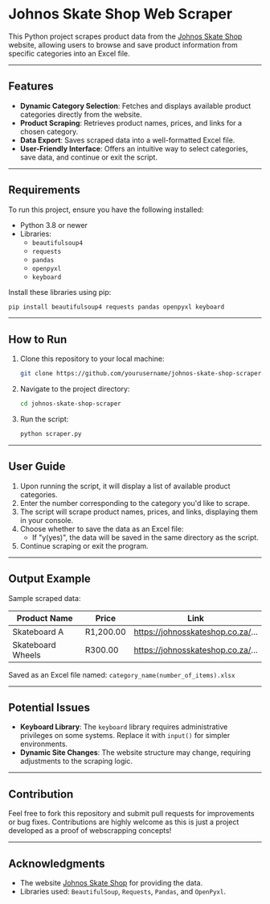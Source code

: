 # Johnos Skate Shop Web Scraper

This Python project scrapes product data from the [Johnos Skate Shop](https://johnosskateshop.co.za/) website, allowing users to browse and save product information from specific categories into an Excel file.

---

## Features

- **Dynamic Category Selection**: Fetches and displays available product categories directly from the website.
- **Product Scraping**: Retrieves product names, prices, and links for a chosen category.
- **Data Export**: Saves scraped data into a well-formatted Excel file.
- **User-Friendly Interface**: Offers an intuitive way to select categories, save data, and continue or exit the script.

---

## Requirements

To run this project, ensure you have the following installed:

- Python 3.8 or newer
- Libraries:
  - `beautifulsoup4`
  - `requests`
  - `pandas`
  - `openpyxl`
  - `keyboard`

Install these libraries using pip:

```bash
pip install beautifulsoup4 requests pandas openpyxl keyboard
```

---

## How to Run

1. Clone this repository to your local machine:
   ```bash
   git clone https://github.com/yourusername/johnos-skate-shop-scraper.git
   ```
2. Navigate to the project directory:
   ```bash
   cd johnos-skate-shop-scraper
   ```
3. Run the script:
   ```bash
   python scraper.py
   ```

---

## User Guide

1. Upon running the script, it will display a list of available product categories.
2. Enter the number corresponding to the category you'd like to scrape.
3. The script will scrape product names, prices, and links, displaying them in your console.
4. Choose whether to save the data as an Excel file:
   - If "y(yes)", the data will be saved in the same directory as the script.
5. Continue scraping or exit the program.

---

## Output Example

Sample scraped data:

| Product Name       | Price    | Link                              |
|--------------------|----------|-----------------------------------|
| Skateboard A       | R1,200.00| https://johnosskateshop.co.za/... |
| Skateboard Wheels  | R300.00  | https://johnosskateshop.co.za/... |

Saved as an Excel file named: `category_name(number_of_items).xlsx`

---

## Potential Issues

- **Keyboard Library**: The `keyboard` library requires administrative privileges on some systems. Replace it with `input()` for simpler environments.
- **Dynamic Site Changes**: The website structure may change, requiring adjustments to the scraping logic.

---

## Contribution

Feel free to fork this repository and submit pull requests for improvements or bug fixes. Contributions are highly welcome as this is just a project developed as a proof of webscrapping concepts!

---

## Acknowledgments

- The website [Johnos Skate Shop](https://johnosskateshop.co.za/) for providing the data.
- Libraries used: `BeautifulSoup`, `Requests`, `Pandas`, and `OpenPyxl`.


